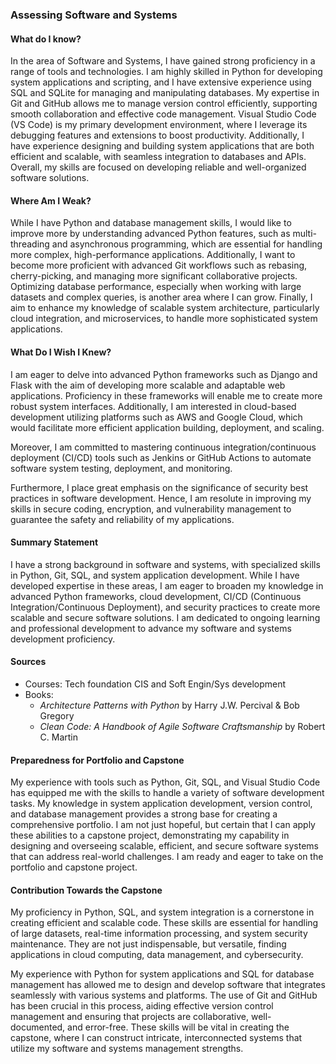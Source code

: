 

### Assessing Software and Systems

#### What do I know?
In the area of Software and Systems, I have gained strong proficiency in a range of tools and technologies. I am highly skilled in Python for developing system applications and scripting, and I have extensive experience using SQL and SQLite for managing and manipulating databases. My expertise in Git and GitHub allows me to manage version control efficiently, supporting smooth collaboration and effective code management. Visual Studio Code (VS Code) is my primary development environment, where I leverage its debugging features and extensions to boost productivity. Additionally, I have experience designing and building system applications that are both efficient and scalable, with seamless integration to databases and APIs. Overall, my skills are focused on developing reliable and well-organized software solutions.

#### Where Am I Weak?
While I have Python and database management skills, I would like to improve more by understanding advanced Python features, such as multi-threading and asynchronous programming, which are essential for handling more complex, high-performance applications. Additionally, I want to become more proficient with advanced Git workflows such as rebasing, cherry-picking, and managing more significant collaborative projects. Optimizing database performance, especially when working with large datasets and complex queries, is another area where I can grow. Finally, I aim to enhance my knowledge of scalable system architecture, particularly cloud integration, and microservices, to handle more sophisticated system applications.

#### What Do I Wish I Knew?
I am eager to delve into advanced Python frameworks such as Django and Flask with the aim of developing more scalable and adaptable web applications. Proficiency in these frameworks will enable me to create more robust system interfaces. Additionally, I am interested in cloud-based development utilizing platforms such as AWS and Google Cloud, which would facilitate more efficient application building, deployment, and scaling.

Moreover, I am committed to mastering continuous integration/continuous deployment (CI/CD) tools such as Jenkins or GitHub Actions to automate software system testing, deployment, and monitoring.

Furthermore, I place great emphasis on the significance of security best practices in software development. Hence, I am resolute in improving my skills in secure coding, encryption, and vulnerability management to guarantee the safety and reliability of my applications.

#### Summary Statement
I have a strong background in software and systems, with specialized skills in Python, Git, SQL, and system application development. While I have developed expertise in these areas, I am eager to broaden my knowledge in advanced Python frameworks, cloud development, CI/CD (Continuous Integration/Continuous Deployment), and security practices to create more scalable and secure software solutions. I am dedicated to ongoing learning and professional development to advance my software and systems development proficiency.

#### Sources
- Courses: Tech foundation CIS and Soft Engin/Sys development
- Books:
  - *Architecture Patterns with Python* by Harry J.W. Percival & Bob Gregory
  - *Clean Code: A Handbook of Agile Software Craftsmanship* by Robert C. Martin

#### Preparedness for Portfolio and Capstone
My experience with tools such as Python, Git, SQL, and Visual Studio Code has equipped me with the skills to handle a variety of software development tasks. My knowledge in system application development, version control, and database management provides a strong base for creating a comprehensive portfolio. I am not just hopeful, but certain that I can apply these abilities to a capstone project, demonstrating my capability in designing and overseeing scalable, efficient, and secure software systems that can address real-world challenges. I am ready and eager to take on the portfolio and capstone project.

#### Contribution Towards the Capstone
My proficiency in Python, SQL, and system integration is a cornerstone in creating efficient and scalable code. These skills are essential for handling of large datasets, real-time information processing, and system security maintenance. They are not just indispensable, but versatile, finding applications in cloud computing, data management, and cybersecurity.

My experience with Python for system applications and SQL for database management has allowed me to design and develop software that integrates seamlessly with various systems and platforms. The use of Git and GitHub has been crucial in this process, aiding effective version control management and ensuring that projects are collaborative, well-documented, and error-free. These skills will be vital in creating the capstone, where I can construct intricate, interconnected systems that utilize my software and systems management strengths.


